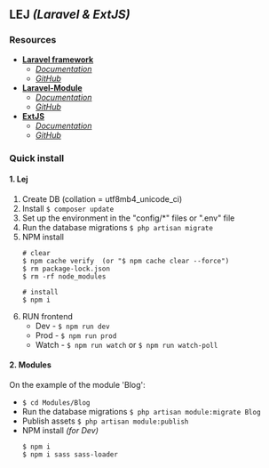 ## LEJ ***(Laravel & ExtJS)***

### Resources

- **[Laravel framework](https://laravel.com/)**
    - *[Documentation](https://laravel.com/docs/5.8)*
    - *[GitHub](https://github.com/laravel/laravel)*
- **[Laravel-Module](https://github.com/nWidart/laravel-modules)**
    - *[Documentation](https://nwidart.com/laravel-modules/v4/introduction)*
    - *[GitHub](https://github.com/nWidart/laravel-modules)*
- **[ExtJS](http://www.sencha.com/)**
    - *[Documentation](https://docs.sencha.com/)*
    - *[GitHub](https://github.com/cdnjs/cdnjs/tree/master/ajax/libs/extjs/6.2.0)*


### Quick install

#### 1. Lej

1. Create DB (collation = utf8mb4_unicode_ci)
2. Install ```$ composer update```
3. Set up the environment in the "config/*" files or ".env" file
4. Run the database migrations ```$ php artisan migrate```
5. NPM install
    ```npm
    # clear
    $ npm cache verify  (or "$ npm cache clear --force")
    $ rm package-lock.json
    $ rm -rf node_modules
    
    # install
    $ npm i
    ```
6. RUN frontend
    * Dev - ```$ npm run dev```
    * Prod - ```$ npm run prod```
    * Watch - ```$ npm run watch``` or ```$ npm run watch-poll```


#### 2. Modules

On the example of the module 'Blog':
- ```$ cd Modules/Blog```
- Run the database migrations ```$ php artisan module:migrate Blog```
- Publish assets ```$ php artisan module:publish```
- NPM install *(for Dev)*
    ```npm
    $ npm i
    $ npm i sass sass-loader
    ```
